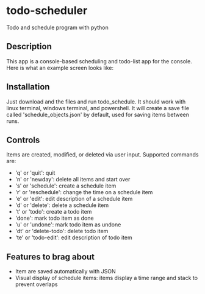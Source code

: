 # todo-scheduler
Todo and schedule program with python

## Description
This app is a console-based scheduling and todo-list app for the console. Here is what an example screen looks like:

## Installation
Just download and the files and run todo_schedule. It should work with linux terminal, windows terminal, and powershell. It will create a save file called 'schedule_objects.json' by default, used for saving items between runs.

## Controls
Items are created, modified, or deleted via user input. Supported commands are:

- 'q' or 'quit': quit
- 'n' or 'newday': delete all items and start over
- 's' or 'schedule': create a schedule item
- 'r' or 'reschedule': change the time on a schedule item
- 'e' or 'edit': edit description of a schedule item
- 'd' or 'delete': delete a schedule item
- 't' or 'todo': create a todo item
- 'done': mark todo item as done
- 'u' or 'undone': mark todo item as undone
- 'dt' or 'delete-todo': delete todo item
- 'te' or 'todo-edit': edit description of todo item

## Features to brag about
- Item are saved automatically with JSON
- Visual display of schedule items: items display a time range and stack to prevent overlaps
